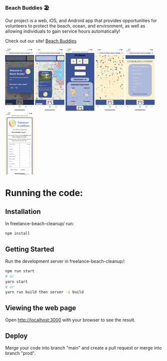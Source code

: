 ### Beach Buddies 🏖️

Our project is a web, iOS, and Android app that provides opportunities for volunteers to protect the beach, ocean, and environment, as well as allowing individuals to gain service hours automatically!

Check out our site! [Beach Buddies](https://freelance-beach-cleanup.web.app/)

<img src="./public/productDocumentation/1.PNG" alt="drawing" height="200"/>
<img src="./public/productDocumentation/7.PNG" alt="drawing" height="200"/>
<img src="./public/productDocumentation/9.PNG" alt="drawing" height="200"/>
<img src="./public/productDocumentation/12.PNG" alt="drawing" height="200"/>
<img src="./public/productDocumentation/13.PNG" alt="drawing" height="200"/>
<img src="./public/productDocumentation/16.PNG" alt="drawing" height="200"/>


# Running the code:

## Installation
In freelance-beach-cleanup/ run:
```bash
npm install
```

## Getting Started

Run the development server in freelance-beach-cleanup/:

```bash
npm run start
# or
yarn start
# or 
yarn run build then server -s build
```

## Viewing the web page

Open [http://localhost:3000](http://localhost:3000) with your browser to see the result.

## Deploy

Merge your code into branch "main" and create a pull request or merge into branch "prod".
